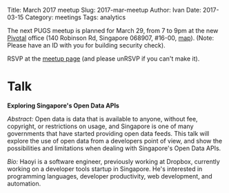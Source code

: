 Title: March 2017 meetup
Slug: 2017-mar-meetup
Author: Ivan
Date: 2017-03-15
Category: meetings
Tags: analytics


The next PUGS meetup is planned for March 29, from 7 to 9pm at the new
[Pivotal](https://pivotal.io/) office (140 Robinson Rd, Singapore 068907, #16-00,
[map](https://www.google.com/maps/place/140+Robinson+Rd,+Singapore+068907/@1.2783023,103.8473368,18z/data=!4m5!3m4!1s0x31da19125ce3bdd5:0x129471cdbaefa494!8m2!3d1.2783342!4d103.8482807)).
(Note: Please have an ID with you for building security check).

RSVP at the [meetup page](https://www.meetup.com/Singapore-Python-User-Group/events/238107286/) (and please unRSVP if you can't make it).

# Talk

**Exploring Singapore's Open Data APIs**

*Abstract:* Open data is data that is available to anyone, without fee, copyright,
or restrictions on usage, and Singapore is one of many governments that have
started providing open data feeds. This talk will explore the use of open data
from a developers point of view, and show the possibilities and limitations when
dealing with Singapore's Open Data APIs.

*Bio:* Haoyi is a software engineer, previously working at Dropbox, currently
working on a developer tools startup in Singapore. He's interested in
programming languages, developer productivity, web development, and automation.
